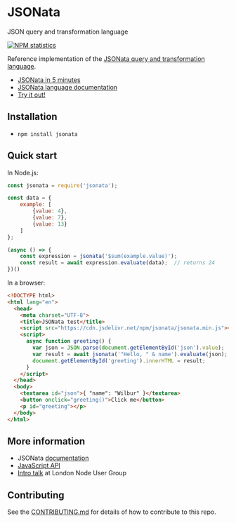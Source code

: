 # JSONata

JSON query and transformation language

[![NPM statistics](https://nodei.co/npm/jsonata.png?downloads=true&downloadRank=true)](https://nodei.co/npm/jsonata/)

Reference implementation of the [JSONata query and transformation language](http://jsonata.org/).

* [JSONata in 5 minutes](https://www.youtube.com/embed/ZBaK40rtIBM)
* [JSONata language documentation](http://docs.jsonata.org/)
* [Try it out!](https://www.stedi.com/jsonata/playground)

## Installation

- `npm install jsonata`

## Quick start

In Node.js:

```javascript
const jsonata = require('jsonata');

const data = {
    example: [
        {value: 4},
        {value: 7},
        {value: 13}
    ]
};

(async () => {
    const expression = jsonata('$sum(example.value)');
    const result = await expression.evaluate(data);  // returns 24
})()
```

In a browser:

```html
<!DOCTYPE html>
<html lang="en">
  <head>
    <meta charset="UTF-8">
    <title>JSONata test</title>
    <script src="https://cdn.jsdelivr.net/npm/jsonata/jsonata.min.js"></script>
    <script>
      async function greeting() {
        var json = JSON.parse(document.getElementById('json').value);
        var result = await jsonata('"Hello, " & name').evaluate(json);
        document.getElementById('greeting').innerHTML = result;
      }
    </script>
  </head>
  <body>
    <textarea id="json">{ "name": "Wilbur" }</textarea>
    <button onclick="greeting()">Click me</button>
    <p id="greeting"></p>
  </body>
</html>
```

## More information
- JSONata [documentation](http://docs.jsonata.org/)
- [JavaScript API](http://docs.jsonata.org/embedding-extending)
- [Intro talk](https://www.youtube.com/watch?v=TDWf6R8aqDo) at London Node User Group

## Contributing

See the [CONTRIBUTING.md](CONTRIBUTING.md) for details of how to contribute to this repo.
